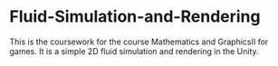 # Fluid-Simulation-and-Rendering
This is the coursework for the course Mathematics and GraphicsII for games. It is a simple 2D fluid simulation and rendering in the Unity.
